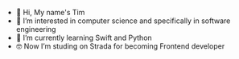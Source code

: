 - 👋 Hi, My name's Tim
- 👀 I’m interested in computer science and specifically in software engineering 
- 🌱 I’m currently learning Swift and Python
- 🤓 Now I’m studing on Strada for becoming Frontend developer
<!---
TheKeilMen/TheKeilMen is a ✨ special ✨ repository because its `README.md` (this file) appears on your GitHub profile.
You can click the Preview link to take a look at your changes.
--->
